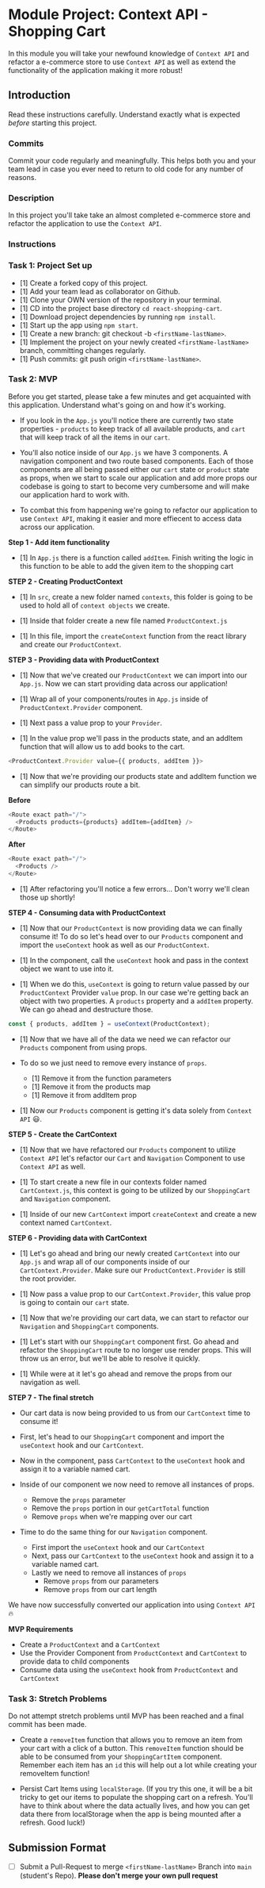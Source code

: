 
# Module Project: Context API - Shopping Cart

In this module you will take your newfound knowledge of `Context API` and refactor a e-commerce store to use `Context API` as well as extend the functionality of the application making it more robust!

## Introduction

Read these instructions carefully. Understand exactly what is expected _before_ starting this project.

### Commits

Commit your code regularly and meaningfully. This helps both you and your team lead in case you ever need to return to old code for any number of reasons.

### Description

In this project you'll take take an almost completed e-commerce store and refactor the application to use the `Context API`.

### Instructions

### Task 1: Project Set up

- [1] Create a forked copy of this project.
- [1] Add your team lead as collaborator on Github.
- [1] Clone your OWN version of the repository in your terminal.
- [1] CD into the project base directory `cd react-shopping-cart`.
- [1] Download project dependencies by running `npm install`.
- [1] Start up the app using `npm start`.
- [1] Create a new branch: git checkout -b `<firstName-lastName>`.
- [1] Implement the project on your newly created `<firstName-lastName>` branch, committing changes regularly.
- [1] Push commits: git push origin `<firstName-lastName>`.

### Task 2: MVP

Before you get started, please take a few minutes and get acquainted with this application. Understand what's going on and how it's working.

- If you look in the `App.js` you'll notice there are currently two state properties - `products` to keep track of all available products, and `cart` that will keep track of all the items in our `cart`.

- You'll also notice inside of our `App.js` we have 3 components. A navigation component and two route based components. Each of those components are all being passed either our `cart` state or `product` state as props, when we start to scale our application and add more props our codebase is going to start to become very cumbersome and will make our application hard to work with.

- To combat this from happening we're going to refactor our application to use `Context API`, making it easier and more effiecent to access data across our application.

**Step 1 - Add item functionality**

- [1] In `App.js` there is a function called `addItem`. Finish writing the logic in this function to be able to add the given item to the shopping cart

**STEP 2 - Creating ProductContext**

- [1] In `src`, create a new folder named `contexts`, this folder is going to be used to hold all of `context objects` we create.

- [1] Inside that folder create a new file named `ProductContext.js`

- [1] In this file, import the `createContext` function from the react library and create our `ProductContext`.

**STEP 3 - Providing data with ProductContext**

- [1] Now that we've created our `ProductContext` we can import into our `App.js`. Now we can start providing data across our application!

- [1] Wrap all of your components/routes in `App.js` inside of `ProductContext.Provider` component.

- [1] Next pass a value prop to your `Provider`.

- [1] In the value prop we'll pass in the products state, and an addItem function that will allow us to add books to the cart.

```js
<ProductContext.Provider value={{ products, addItem }}>
```

- [1] Now that we're providing our products state and addItem function we can simplify our products route a bit.

**Before**

```js
<Route exact path="/">
  <Products products={products} addItem={addItem} />
</Route>
```

**After**

```js
<Route exact path="/">
  <Products />
</Route>
```

- [1] After refactoring you'll notice a few errors... Don't worry we'll clean those up shortly!

**STEP 4 - Consuming data with ProductContext**

- [1] Now that our `ProductContext` is now providing data we can finally consume it! To do so let's head over to our `Products` component and import the `useContext` hook as well as our `ProductContext`.

- [1] In the component, call the `useContext` hook and pass in the context object we want to use into it.

- [1] When we do this, `useContext` is going to return value passed by our `ProductContext` Provider `value` prop. In our case we're getting back an object with two properties. A `products` property and a `addItem` property. We can go ahead and destructure those.

```js
const { products, addItem } = useContext(ProductContext);
```

- [1] Now that we have all of the data we need we can refactor our `Products` component from using props.

- To do so we just need to remove every instance of `props`.

  - [1] Remove it from the function parameters
  - [1] Remove it from the products map
  - [1] Remove it from addItem prop

- [1] Now our `Products` component is getting it's data solely from `Context API` 😃.

**STEP 5 - Create the CartContext**

- [1] Now that we have refactored our `Products` component to utilize `Context API` let's refactor our `Cart` and `Navigation` Component to use `Context API` as well.

- [1] To start create a new file in our contexts folder named `CartContext.js`, this context is going to be utilized by our `ShoppingCart` and `Navigation` component.

- [1] Inside of our new `CartContext` import `createContext` and create a new context named `CartContext`.

**STEP 6 - Providing data with CartContext**

- [1] Let's go ahead and bring our newly created `CartContext` into our `App.js` and wrap all of our components inside of our `CartContext.Provider`. Make sure our `ProductContext.Provider` is still the root provider.

- [1] Now pass a value prop to our `CartContext.Provider`, this value prop is going to contain our `cart` state.

- [1] Now that we're providing our cart data, we can start to refactor our `Navigation` and `ShoppingCart` components.

- [1] Let's start with our `ShoppingCart` component first. Go ahead and refactor the `ShoppingCart` route to no longer use render props. This will throw us an error, but we'll be able to resolve it quickly.

- [1] While were at it let's go ahead and remove the props from our navigation as well.

**STEP 7 - The final stretch**

- Our cart data is now being provided to us from our `CartContext` time to consume it!

- First, let's head to our `ShoppingCart` component and import the `useContext` hook and our `CartContext`.

- Now in the component, pass `CartContext` to the `useContext` hook and assign it to a variable named cart.

- Inside of our component we now need to remove all instances of props.

  - Remove the `props` parameter
  - Remove the `props` portion in our `getCartTotal` function
  - Remove `props` when we're mapping over our cart

- Time to do the same thing for our `Navigation` component.
  - First import the `useContext` hook and our `CartContext`
  - Next, pass our `CartContext` to the `useContext` hook and assign it to a variable named cart.
  - Lastly we need to remove all instances of `props`
    - Remove `props` from our parameters
    - Remove `props` from our cart length

We have now successfully converted our application into using `Context API` 🔥

**MVP Requirements**

- Create a `ProductContext` and a `CartContext`
- Use the Provider Component from `ProductContext` and `CartContext` to provide data to child components
- Consume data using the `useContext` hook from `ProductContext` and `CartContext`

### Task 3: Stretch Problems

Do not attempt stretch problems until MVP has been reached and a final commit has been made.

- Create a `removeItem` function that allows you to remove an item from your cart with a click of a button. This `removeItem` function should be able to be consumed from your `ShoppingCartItem` component.
  Remember each item has an `id` this will help out a lot while creating your removeItem function!

- Persist Cart Items using `localStorage`. (If you try this one, it will be a bit tricky to get our items to populate the shopping cart on a refresh. You'll have to think about where the data actually lives, and how you can get data there from localStorage when the app is being mounted after a refresh. Good luck!)

## Submission Format
* [ ] Submit a Pull-Request to merge `<firstName-lastName>` Branch into `main` (student's  Repo). **Please don't merge your own pull request**
